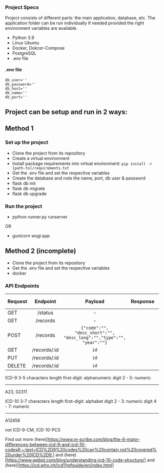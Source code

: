 ### Project Specs

Project consists of different parts: the main application, database, etc. The application folder can be run individually if needed provided the right environment variables are available.

- Python 3.9
- Linux Ubuntu
- Docker, Dokcer-Compose
- PostgreSQL
- .env file

#### .env file

```
db_user=''
db_password=''
db_host=''
db_name=''
db_port=''
```

## Project can be setup and run in 2 ways:

## Method 1

### Set up the project

- Clone the project from its repository
- Create a virtual environment
- Install package requirements into virtual environment:
  `pip install -r [path-to]/requirements.txt`
- Get the .env file and set the respective variables
- Create the database and note the name, port, db user & password
- flask db init
- flask db migrate
- flask db upgrade

### Run the project

- python runner.py runserver

OR 

- gunicorn wsgi:app

## Method 2 (incomplete)

- Clone the project from its repository
- Get the .env file and set the respective variables
- docker

### API Endpoints

| Request |   Endpoint   |                               Payload                               | Response | Status Code |
| ------- | :----------: | :-----------------------------------------------------------------: | :------: | ----------- |
| GET     |   /status    |                                  -                                  |          | 200         |
| GET     |   /records   |                                  -                                  |          | 200         |
| POST    |   /records   | `{"code":"", "desc_short":"", "desc_long":"","type":"", "year":""}` |          | 201         |
| GET     | /records/:id |                                `id`                                 |          | 200         |
| PUT     | /records/:id |                                `id`                                 |          | 201         |
| DELETE  | /records/:id |                                `id`                                 |          | 200         |

ICD-9
3-5 characters length
first-digit: alphanumeric
digit 2 - 5: numeric

---

A23, 02311

ICD-10
3-7 characters length
first-digit: alphabet
digit 2 - 3: numeric
digit 4 - 7: numeric

---

A12456

not ICD-9-CM, ICD-10-PCS

Find out more (here)[https://www.m-scribe.com/blog/the-6-major-differences-between-icd-9-and-icd-10-codes#:~:text=ICD%2D9%20codes%20can%20contain,not%20covered%20under%20ICD%2D9.] and (here)[https://www.webpt.com/blog/understanding-icd-10-code-structure/] and (here)[https://icd.who.int/icd11refguide/en/index.html]
